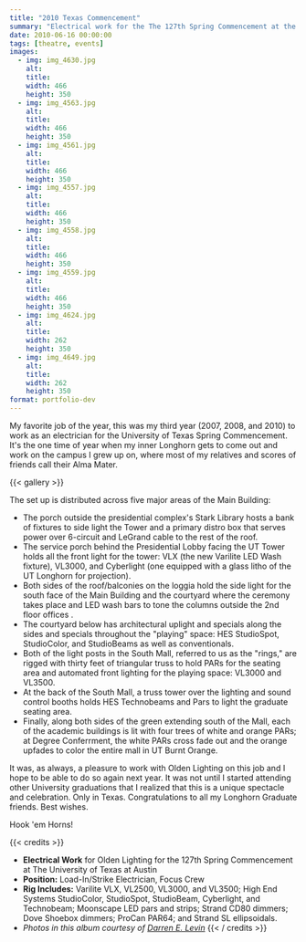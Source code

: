 ```yaml
---
title: "2010 Texas Commencement"
summary: "Electrical work for the The 127th Spring Commencement at the University of Texas at Austin."
date: 2010-06-16 00:00:00
tags: [theatre, events]
images:
  - img: img_4630.jpg
    alt:
    title:
    width: 466
    height: 350
  - img: img_4563.jpg
    alt:
    title:
    width: 466
    height: 350
  - img: img_4561.jpg
    alt:
    title:
    width: 466
    height: 350
  - img: img_4557.jpg
    alt:
    title:
    width: 466
    height: 350
  - img: img_4558.jpg
    alt:
    title:
    width: 466
    height: 350
  - img: img_4559.jpg
    alt:
    title:
    width: 466
    height: 350
  - img: img_4624.jpg
    alt:
    title:
    width: 262
    height: 350
  - img: img_4649.jpg
    alt:
    title:
    width: 262
    height: 350
format: portfolio-dev
---
```


My favorite job of the year, this was my third year (2007, 2008, and 2010) to work as an electrician for the University of Texas Spring Commencement. It's the one time of year when my inner Longhorn gets to come out and work on the campus I grew up on, where most of my relatives and scores of friends call their Alma Mater.

{{< gallery >}}

The set up is distributed across five major areas of the Main Building:

*   The porch outside the presidential complex's Stark Library hosts a bank of fixtures to side light the Tower and a primary distro box that serves power over 6-circuit and LeGrand cable to the rest of the roof.
*   The service porch behind the Presidential Lobby facing the UT Tower holds all the front light for the tower: VLX (the new Varilite LED Wash fixture), VL3000, and Cyberlight (one equipped with a glass litho of the UT Longhorn for projection).
*   Both sides of the roof/balconies on the loggia hold the side light for the south face of the Main Building and the courtyard where the ceremony takes place and LED wash bars to tone the columns outside the 2nd floor offices .
*   The courtyard below has architectural uplight and specials along the sides and specials throughout the "playing" space: HES StudioSpot, StudioColor, and StudioBeams as well as conventionals.
*   Both of the light posts in the South Mall, referred to us as the "rings," are rigged with thirty feet of triangular truss to hold PARs for the seating area and automated front lighting for the playing space: VL3000 and VL3500.
*   At the back of the South Mall, a truss tower over the lighting and sound control booths holds HES Technobeams and Pars to light the graduate seating area.
*   Finally, along both sides of the green extending south of the Mall, each of the academic buildings is lit with four trees of white and orange PARs; at Degree Conferrment, the white PARs cross fade out and the orange upfades to color the entire mall in UT Burnt Orange.

It was, as always, a pleasure to work with Olden Lighting on this job and I hope to be able to do so again next year. It was not until I started attending other University graduations that I realized that this is a unique spectacle and celebration. Only in Texas. Congratulations to all my Longhorn Graduate friends. Best wishes.

Hook 'em Horns!

{{< credits >}}
*   **Electrical Work** for Olden Lighting for the 127th Spring Commencement at The University of Texas at Austin
*   **Position:** Load-In/Strike Electrician, Focus Crew
*   **Rig Includes:** Varilite VLX, VL2500, VL3000, and VL3500; High End Systems StudioColor, StudioSpot, StudioBeam, Cyberlight, and Technobeam; Moonscape LED pars and strips; Strand CD80 dimmers; Dove Shoebox dimmers; ProCan PAR64; and Strand SL ellipsoidals.
*   _Photos in this album courtesy of [Darren E. Levin](http://www.darrenelevin.com)_
{{< / credits >}}
